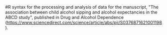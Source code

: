 #R syntax for the processing and analysis of data for the manuscript, "The association between child alcohol sipping and alcohol expectancies in the ABCD study", published in Drug and Alcohol Dependence (https://www.sciencedirect.com/science/article/abs/pii/S0376871621001198).
